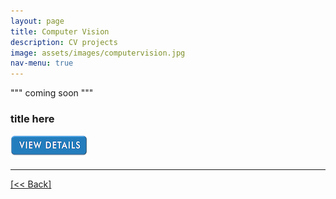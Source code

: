 ```yaml
---
layout: page
title: Computer Vision
description: CV projects 
image: assets/images/computervision.jpg
nav-menu: true
---
```


""" coming soon """

### title here
[![button](https://github.com/CVanchieri/DSPortfolio/blob/gh-pages/assets/images/viewdetails.png?raw=true)](https://cvanchieri.github.io/DSPortfolio/computervisionrecognition.html)




---
[[<< Back]](https://cvanchieri.github.io/DSPortfolio)

